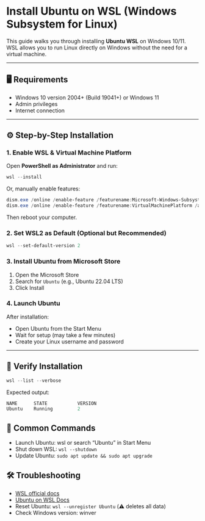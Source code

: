 # Install Ubuntu on WSL (Windows Subsystem for Linux)

This guide walks you through installing **Ubuntu WSL** on Windows 10/11. WSL allows you to run Linux directly on Windows without the need for a virtual machine.

---

## 🖥️ Requirements

- Windows 10 version 2004+ (Build 19041+) or Windows 11
- Admin privileges
- Internet connection

---

## ⚙️ Step-by-Step Installation

### 1. Enable WSL & Virtual Machine Platform

Open **PowerShell as Administrator** and run:

```powershell
wsl --install
```

Or, manually enable features:
```powershell
dism.exe /online /enable-feature /featurename:Microsoft-Windows-Subsystem-Linux /all /norestart
dism.exe /online /enable-feature /featurename:VirtualMachinePlatform /all /norestart
```
Then reboot your computer.

### 2. Set WSL2 as Default (Optional but Recommended)
```powershell
wsl --set-default-version 2
```
### 3. Install Ubuntu from Microsoft Store
1. Open the Microsoft Store
2. Search for `Ubuntu` (e.g., Ubuntu 22.04 LTS)
3. Click Install

### 4. Launch Ubuntu
After installation:
- Open Ubuntu from the Start Menu
- Wait for setup (may take a few minutes)
- Create your Linux username and password

---

## 🧪 Verify Installation
```powershell
wsl --list --verbose
```
Expected output:
```powershell
NAME      STATE           VERSION
Ubuntu    Running         2
```

## 🧰 Common Commands
- Launch Ubuntu: wsl or search “Ubuntu” in Start Menu
- Shut down WSL: `wsl --shutdown`
- Update Ubuntu: `sudo apt update && sudo apt upgrade`

## 🛠️ Troubleshooting
- [WSL official docs](https://learn.microsoft.com/en-us/windows/wsl/)
- [Ubuntu on WSL Docs](https://ubuntu.com/desktop/wsl)
- Reset Ubuntu: `wsl --unregister Ubuntu` (⚠️ deletes all data)
- Check Windows version: winver





